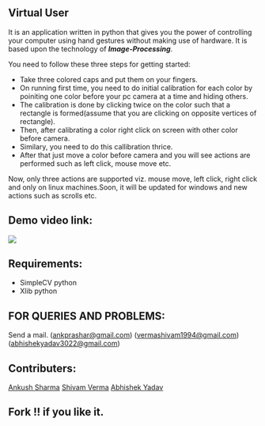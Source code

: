 Virtual User
------------

It is an application written in python that gives you the power of controlling your computer using hand gestures without making use of hardware. It is based upon the technology of ***Image-Processing***.

You need to follow these three steps for getting started:
- Take three colored caps and put them on your fingers.
- On running first time, you need to do initial calibration for each color by poiniting one color before your pc camera at a time and hiding others.
- The calibration is done by clicking twice on the color such that a rectangle is formed(assume that you are clicking on opposite vertices of rectangle).
- Then, after calibrating a color right click on screen with other color before camera.
- Similary, you need to do this callibration thrice.
- After that just move a color before camera and you will see actions are performed such as left click, mouse move etc.

Now, only three actions are supported viz. mouse move, left click, right click and only on linux machines.Soon, it will be updated for windows and new actions such as scrolls etc.

Demo video link:
----------------
[![](http://img.youtube.com/vi/Fc3KyU1DVf0/0.jpg)](https://www.youtube.com/watch?v=Fc3KyU1DVf0&feature=youtu.be)

Requirements:
-------------
- SimpleCV python 
- Xlib python

FOR QUERIES AND PROBLEMS:
-------------------------
Send a mail. (ankprashar@gmail.com)
             (vermashivam1994@gmail.com)
             (abhishekyadav3022@gmail.com)

Contributers:
---------------
[Ankush Sharma](https://github.com/black_perl)
[Shivam Verma](https://github.com/verma-1994)
[Abhishek Yadav](https://github.com/abhishek3022)

Fork !! if you like it.
----------------------


